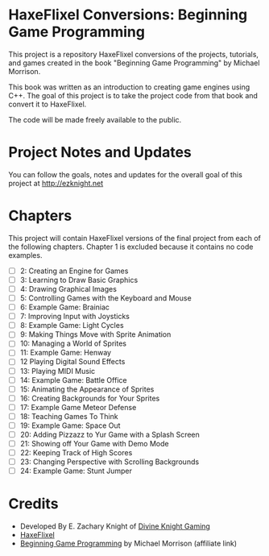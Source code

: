 # HaxeFlixel Conversions: Beginning Game Programming

This project is a repository HaxeFlixel conversions of the projects, tutorials, and games created in the book "Beginning Game Programming" by Michael Morrison. 

This book was written as an introduction to creating game engines using C++. The goal of this project is to take the project code from that book and convert it to HaxeFlixel.

The code will be made freely available to the public.

# Project Notes and Updates
You can follow the goals, notes and updates for the overall goal of this project at  http://ezknight.net

# Chapters

This project will contain HaxeFlixel versions of the final project from each of the following chapters. Chapter 1 is excluded because it contains no code examples.

- [ ] 2: Creating an Engine for Games
- [ ] 3: Learning to Draw Basic Graphics
- [ ] 4: Drawing Graphical Images
- [ ] 5: Controlling Games with the Keyboard and Mouse
- [ ] 6: Example Game: Brainiac
- [ ] 7: Improving Input with Joysticks
- [ ] 8: Example Game: Light Cycles
- [ ] 9: Making Things Move with Sprite Animation
- [ ] 10: Managing a World of Sprites
- [ ] 11: Example Game: Henway
- [ ] 12 Playing Digital Sound Effects
- [ ] 13: Playing MIDI Music
- [ ] 14: Example Game: Battle Office
- [ ] 15: Animating the Appearance of Sprites
- [ ] 16: Creating Backgrounds for Your Sprites
- [ ] 17: Example Game Meteor Defense
- [ ] 18: Teaching Games To Think
- [ ] 19: Example Game: Space Out
- [ ] 20: Adding Pizzazz to Yur Game with a Splash Screen
- [ ] 21: Showing off Your Game with Demo Mode
- [ ] 22: Keeping Track of High Scores
- [ ] 23: Changing Perspective with Scrolling Backgrounds
- [ ] 24: Example Game: Stunt Jumper

# Credits

- Developed By E. Zachary Knight of [Divine Knight Gaming](http://divineknightgaming.com)
- [HaxeFlixel](https://haxeflixel.com/)
- [Beginning Game Programming](https://amzn.to/3kOgR8x) by Michael Morrison (affiliate link)
